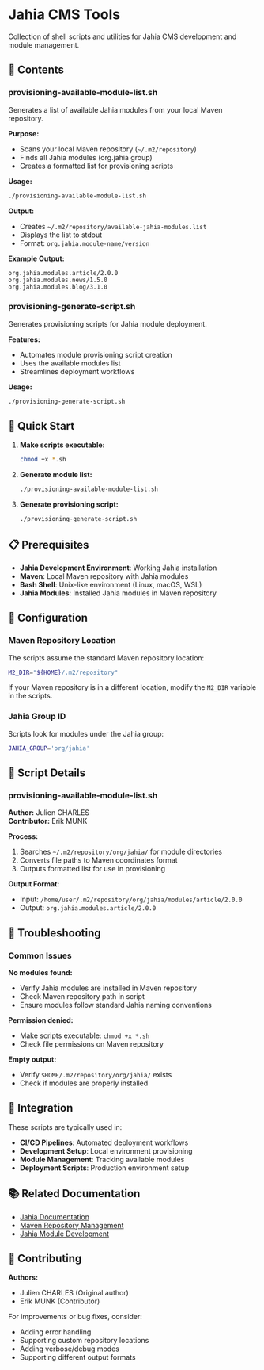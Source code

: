 # Jahia CMS Tools

Collection of shell scripts and utilities for Jahia CMS development and module management.

## 📁 Contents

### provisioning-available-module-list.sh
Generates a list of available Jahia modules from your local Maven repository.

**Purpose:**
- Scans your local Maven repository (`~/.m2/repository`)
- Finds all Jahia modules (org.jahia group)
- Creates a formatted list for provisioning scripts

**Usage:**
```bash
./provisioning-available-module-list.sh
```

**Output:**
- Creates `~/.m2/repository/available-jahia-modules.list`
- Displays the list to stdout
- Format: `org.jahia.module-name/version`

**Example Output:**
```
org.jahia.modules.article/2.0.0
org.jahia.modules.news/1.5.0
org.jahia.modules.blog/3.1.0
```

### provisioning-generate-script.sh
Generates provisioning scripts for Jahia module deployment.

**Features:**
- Automates module provisioning script creation
- Uses the available modules list
- Streamlines deployment workflows

**Usage:**
```bash
./provisioning-generate-script.sh
```

## 🚀 Quick Start

1. **Make scripts executable:**
   ```bash
   chmod +x *.sh
   ```

2. **Generate module list:**
   ```bash
   ./provisioning-available-module-list.sh
   ```

3. **Generate provisioning script:**
   ```bash
   ./provisioning-generate-script.sh
   ```

## 📋 Prerequisites

- **Jahia Development Environment**: Working Jahia installation
- **Maven**: Local Maven repository with Jahia modules
- **Bash Shell**: Unix-like environment (Linux, macOS, WSL)
- **Jahia Modules**: Installed Jahia modules in Maven repository

## 🔧 Configuration

### Maven Repository Location
The scripts assume the standard Maven repository location:
```bash
M2_DIR="${HOME}/.m2/repository"
```

If your Maven repository is in a different location, modify the `M2_DIR` variable in the scripts.

### Jahia Group ID
Scripts look for modules under the Jahia group:
```bash
JAHIA_GROUP='org/jahia'
```

## 📝 Script Details

### provisioning-available-module-list.sh
**Author:** Julien CHARLES  
**Contributor:** Erik MUNK

**Process:**
1. Searches `~/.m2/repository/org/jahia/` for module directories
2. Converts file paths to Maven coordinates format
3. Outputs formatted list for use in provisioning

**Output Format:**
- Input: `/home/user/.m2/repository/org/jahia/modules/article/2.0.0`
- Output: `org.jahia.modules.article/2.0.0`

## 🐛 Troubleshooting

### Common Issues

**No modules found:**
- Verify Jahia modules are installed in Maven repository
- Check Maven repository path in script
- Ensure modules follow standard Jahia naming conventions

**Permission denied:**
- Make scripts executable: `chmod +x *.sh`
- Check file permissions on Maven repository

**Empty output:**
- Verify `$HOME/.m2/repository/org/jahia/` exists
- Check if modules are properly installed

## 🔄 Integration

These scripts are typically used in:
- **CI/CD Pipelines**: Automated deployment workflows
- **Development Setup**: Local environment provisioning
- **Module Management**: Tracking available modules
- **Deployment Scripts**: Production environment setup

## 📚 Related Documentation

- [Jahia Documentation](https://academy.jahia.com/)
- [Maven Repository Management](https://maven.apache.org/repository-management.html)
- [Jahia Module Development](https://academy.jahia.com/documentation/developer/jahia/8/developing-modules)

## 🤝 Contributing

**Authors:**
- Julien CHARLES (Original author)
- Erik MUNK (Contributor)

For improvements or bug fixes, consider:
- Adding error handling
- Supporting custom repository locations
- Adding verbose/debug modes
- Supporting different output formats
